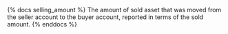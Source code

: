 {% docs selling_amount %}
The amount of sold asset that was moved from the seller account to the buyer account, reported in terms of the sold amount.
{% enddocs %}
